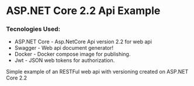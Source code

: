 # ASP.NET Core 2.2 Api Example

### Tecnologies Used:

- ASP.NET Core - Asp.NetCore Api version 2.2 for web api
- Swagger - Web api document generator!
- Docker - Docker compose image for publishing.
- Jwt - JSON web tokens for authorization.

Simple example of an RESTFul web api with versioning created on ASP.NET Core 2.2
